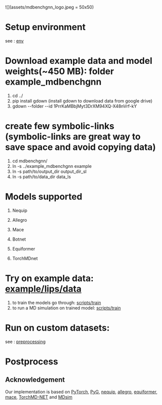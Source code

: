 ![](assets/mdbenchgnn_logo.jpeg = 50x50)
# Setup environment
see : [env](env)

# Download example data and model weights(~450 MB): folder example_mdbenchgnn 
1. cd ../
2. pip install gdown (install gdown to download data from google drive)
3. gdown --folder --id 1PrrKaMBbjMyt3DrXM94XQ-X48nVrf-kY




# create few symbolic-links (symbolic-links are great way to save space and avoid copying data)
1. cd mdbenchgnn/
2. ln -s ../example_mdbenchgnn example
3. ln -s  path/to/output_dir output_dir_sl
4. ln -s  path/to/data_dir data_ls


# Models supported
1. Nequip

2. Allegro

3. Mace

4. Botnet

5. Equiformer

6. TorchMDnet

# Try on example data: [example/lips/data](example/lips/data)
1. to train the models go through: [scripts/train](scripts/train)
2. to run a MD simulation on trained model: [scripts/train](scripts/md_simulation)



# Run on custom datasets:
see : [preprocessing](preprocessing)



# Postprocess

## Acknowledgement ##

Our implementation is based on [PyTorch](https://pytorch.org/), [PyG](https://pytorch-geometric.readthedocs.io/en/latest/index.html), [nequip](https://github.com/mir-group/nequip/), [allegro](https://github.com/mir-group/allegro), [equiformer](https://github.com/atomicarchitects/equiformer), [mace](https://github.com/utkarshp1161/mace), [TorchMD-NET](https://github.com/torchmd/torchmd-net) and [MDsim](https://github.com/kyonofx/MDsim/)
